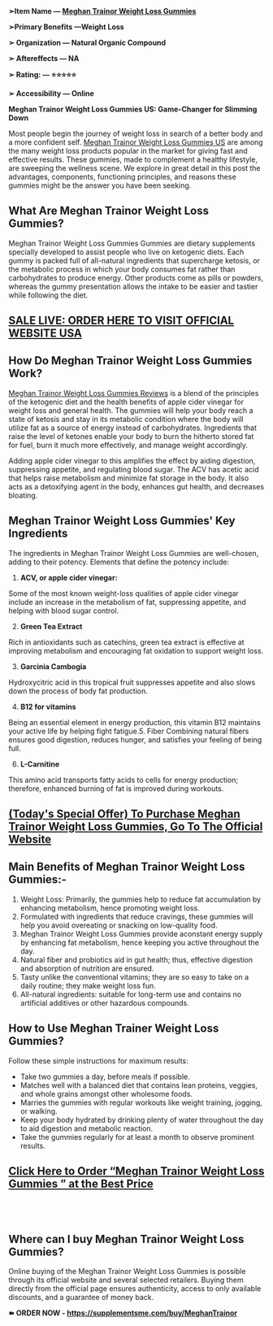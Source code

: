 <h2 style="text-align: center;">&nbsp;</h2>
<p><strong>➢Item Name &mdash; </strong><a href="https://supplementsme.com/buy/MeghanTrainor"><strong>Meghan Trainor Weight Loss Gummies</strong></a></p>
<p><strong>➢Primary Benefits &mdash;Weight Loss</strong></p>
<p><strong>➢ Organization &mdash; Natural Organic Compound</strong></p>
<p><strong>➢ Aftereffects &mdash; NA</strong></p>
<p><strong>➢ Rating: &mdash; ⭐⭐⭐⭐⭐</strong></p>
<p><strong>➢ Accessibility &mdash; Online</strong></p>
<p><strong>Meghan Trainor Weight Loss Gummies US: Game-Changer for Slimming Down&nbsp;</strong></p>
<p><span style="font-weight: 400;">Most people begin the journey of weight loss in search of a better body and a more confident self. </span><a href="https://supplementsme.com/buy/MeghanTrainor"><span style="font-weight: 400;">Meghan Trainor Weight Loss Gummies US</span></a><span style="font-weight: 400;"> are among the many weight loss products popular in the market for giving fast and effective results. These gummies, made to complement a healthy lifestyle, are sweeping the wellness scene. We explore in great detail in this post the advantages, components, functioning principles, and reasons these gummies might be the answer you have been seeking.</span></p>
<h2><strong>What Are Meghan Trainor Weight Loss Gummies?</strong></h2>
<p><span style="font-weight: 400;">Meghan Trainor Weight Loss Gummies Gummies are dietary supplements specially developed to assist people who live on ketogenic diets. Each gummy is packed full of all-natural ingredients that supercharge ketosis, or the metabolic process in which your body consumes fat rather than carbohydrates to produce energy. Other products come as pills or powders, whereas the gummy presentation allows the intake to be easier and tastier while following the diet.</span></p>
<h2><a href="https://supplementsme.com/buy/MeghanTrainor"><strong>SALE LIVE: ORDER HERE TO VISIT OFFICIAL WEBSITE USA</strong></a></h2>
<h2><strong>How Do Meghan Trainor Weight Loss Gummies Work?</strong></h2>
<p><a href="https://supplementsme.com/buy/MeghanTrainor"><span style="font-weight: 400;">Meghan Trainor Weight Loss Gummies Reviews</span></a><span style="font-weight: 400;"> is a blend of the principles of the ketogenic diet and the health benefits of apple cider vinegar for weight loss and general health. The gummies will help your body reach a state of ketosis and stay in its metabolic condition where the body will utilize fat as a source of energy instead of carbohydrates. Ingredients that raise the level of ketones enable your body to burn the hitherto stored fat for fuel, burn it much more effectively, and manage weight accordingly.</span></p>
<p><span style="font-weight: 400;">Adding apple cider vinegar to this amplifies the effect by aiding digestion, suppressing appetite, and regulating blood sugar. The ACV has acetic acid that helps raise metabolism and minimize fat storage in the body. It also acts as a detoxifying agent in the body, enhances gut health, and decreases bloating.</span></p>
<h2><strong>Meghan Trainor Weight Loss Gummies' Key Ingredients</strong></h2>
<p><span style="font-weight: 400;">The ingredients in Meghan Trainor Weight Loss Gummies are well-chosen, adding to their potency. Elements that define the potency include:</span></p>
<ol>
<li><strong> ACV, or apple cider vinegar:</strong></li>
</ol>
<p><span style="font-weight: 400;">Some of the most known weight-loss qualities of apple cider vinegar include an increase in the metabolism of fat, suppressing appetite, and helping with blood sugar control.</span></p>
<ol start="2">
<li><strong> Green Tea Extract</strong></li>
</ol>
<p><span style="font-weight: 400;">Rich in antioxidants such as catechins, green tea extract is effective at improving metabolism and encouraging fat oxidation to support weight loss.</span></p>
<ol start="3">
<li><strong> Garcinia Cambogia</strong></li>
</ol>
<p><span style="font-weight: 400;">Hydroxycitric acid in this tropical fruit suppresses appetite and also slows down the process of body fat production.</span></p>
<ol start="4">
<li><strong> B12 for vitamins</strong></li>
</ol>
<p><span style="font-weight: 400;">Being an essential element in energy production, this vitamin B12 maintains your active life by helping fight fatigue.5. Fiber Combining natural fibers ensures good digestion, reduces hunger, and satisfies your feeling of being full.</span></p>
<ol start="6">
<li><strong> L-Carnitine</strong></li>
</ol>
<p><span style="font-weight: 400;">This amino acid transports fatty acids to cells for energy production; therefore, enhanced burning of fat is improved during workouts.</span></p>
<h2><a href="https://supplementsme.com/buy/MeghanTrainor"><strong>(Today's Special Offer) To Purchase Meghan Trainor Weight Loss Gummies, Go To The Official Website</strong></a></h2>
<h2><strong>Main Benefits of Meghan Trainor Weight Loss Gummies:-</strong></h2>
<ol>
<li style="font-weight: 400;"><span style="font-weight: 400;">Weight Loss: Primarily, the gummies help to reduce fat accumulation by enhancing metabolism, hence promoting weight loss.</span></li>
<li style="font-weight: 400;"><span style="font-weight: 400;">Formulated with ingredients that reduce cravings, these gummies will help you avoid overeating or snacking on low-quality food.</span></li>
<li style="font-weight: 400;"><span style="font-weight: 400;">Meghan Trainor Weight Loss Gummies provide aconstant energy supply by enhancing fat metabolism, hence keeping you active throughout the day.</span></li>
<li style="font-weight: 400;"><span style="font-weight: 400;">Natural fiber and probiotics aid in gut health; thus, effective digestion and absorption of nutrition are ensured.</span></li>
<li style="font-weight: 400;"><span style="font-weight: 400;">Tasty unlike the conventional vitamins; they are so easy to take on a daily routine; they make weight loss fun.</span></li>
<li style="font-weight: 400;"><span style="font-weight: 400;">All-natural ingredients: suitable for long-term use and contains no artificial additives or other hazardous compounds.</span></li>
</ol>
<h2><strong>How to Use Meghan Trainer Weight Loss Gummies?</strong></h2>
<p><span style="font-weight: 400;">Follow these simple instructions for maximum results:</span></p>
<ul>
<li style="font-weight: 400;"><span style="font-weight: 400;">Take two gummies a day, before meals if possible.</span></li>
<li style="font-weight: 400;"><span style="font-weight: 400;">Matches well with a balanced diet that contains lean proteins, veggies, and whole grains amongst other wholesome foods.</span></li>
<li style="font-weight: 400;"><span style="font-weight: 400;">Marries the gummies with regular workouts like weight training, jogging, or walking.</span></li>
<li style="font-weight: 400;"><span style="font-weight: 400;">Keep your body hydrated by drinking plenty of water throughout the day to aid digestion and metabolic reaction.</span></li>
<li style="font-weight: 400;"><span style="font-weight: 400;">Take the gummies regularly for at least a month to observe prominent results.</span></li>
</ul>
<h2><a href="https://supplementsme.com/buy/MeghanTrainor"><strong>Click Here to Order &ldquo;Meghan Trainor Weight Loss Gummies &rdquo; at the Best Price</strong></a></h2>
<h2>&nbsp;</h2>
<h2><strong>Where can I buy Meghan Trainor Weight Loss Gummies?</strong></h2>
<p><span style="font-weight: 400;">Online buying of the Meghan Trainor Weight Loss Gummies is possible through its official website and several selected retailers. Buying them directly from the official page ensures authenticity, access to only available discounts, and a guarantee of money back.</span></p>
<p><strong>➽ ORDER NOW - </strong><a href="https://supplementsme.com/buy/MeghanTrainor"><strong>https://supplementsme.com/buy/MeghanTrainor</strong></a></p>
<h2>&nbsp;</h2>
